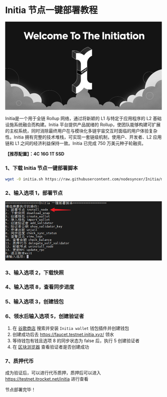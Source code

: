 # Initia 节点一键部署教程

![](initia.png)

Initia是一个用于全链 Rollup 网络，通过将新颖的 L1 与特定于应用程序的 L2 基础设施系统融合而构建。Initia 平台提供产品就绪的 Rollup，使团队能够构建可扩展的主权系统，同时消除最终用户在与模块化多链宇宙交互时面临的用户体验复杂性。Initia 拥有完整的技术堆栈，可实现一套链级机制，使用户、开发者、L2 应用链和 L1 之间的经济利益保持一致。Initia 已完成 750 万美元种子轮融资。

**【推荐配置】：4C 16G 1T SSD**

### 1、下载 Initia 节点一键部署脚本

```bash
wget -O initia.sh https://raw.githubusercontent.com/nodesyncer/Initia/main/initia.sh && chmod +x initia.sh && ./initia.sh
```

### 2、输入选项 1，部署节点

![](1.png)

### 3、输入选项 2，下载快照

### 4、输入选项 8，查看同步进度

### 5、输入选项  3，创建钱包

### 6、领水后输入选项  5，创建验证者

1. 在 [谷歌商店](https://chromewebstore.google.com) 搜索并安装 `Initia wallet` 钱包插件并创建钱包
2. 创建成功后去 https://faucet.testnet.initia.xyz/ 领水
3. 等待钱包有钱且选项 8 的同步状态为 false 后，执行 5 创建验证者
4. 在 [区块浏览器](https://scan.testnet.initia.xyz/initiation-1) 查看验证者是否创建成功

### 7、质押代币

成为验证后，可以进行代币质押，质押后可以进入 https://testnet.itrocket.net/initia 进行查看

节点部署完毕！
